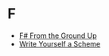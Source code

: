 # F #

- [F# From the Ground Up](https://www.udemy.com/course/fsharp-from-the-ground-up/)
- [Write Yourself a Scheme](https://write-yourself-a-scheme.pangwa.com/#/)
